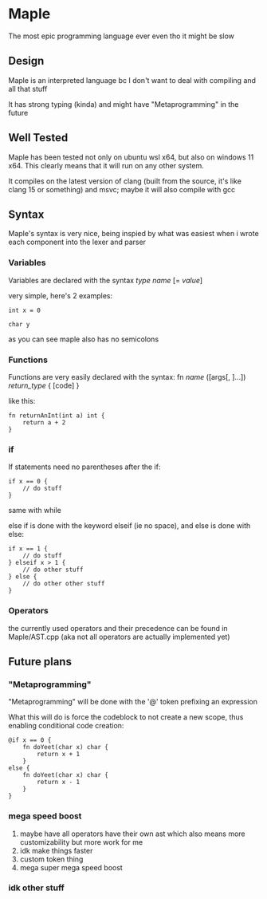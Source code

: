 # Maple

The most epic programming language ever even tho it might be slow

## Design

Maple is an interpreted language bc I don't want to deal with compiling and all that stuff

It has strong typing (kinda) and might have "Metaprogramming" in the future

## Well Tested

Maple has been tested not only on ubuntu wsl x64, but also on windows 11 x64. This clearly means that it will run on any other system. 

It compiles on the latest version of clang (built from the source, it's like clang 15 or something) and msvc; maybe it will also compile with gcc

## Syntax

Maple's syntax is very nice, being inspied by what was easiest when i wrote each component into the lexer and parser

### Variables

Variables are declared with the syntax *type* *name* [= *value*]

very simple, here's 2 examples:

```
int x = 0

char y
```

as you can see maple also has no semicolons

### Functions

Functions are very easily declared with the syntax: fn *name* ([args[, ]...]) *return_type* { [code] }

like this:

```
fn returnAnInt(int a) int {
    return a + 2
}
```

### if

If statements need no parentheses after the if:

```
if x == 0 {
    // do stuff
}
```

same with while

else if is done with the keyword elseif (ie no space), and else is done with else:

```
if x == 1 {
    // do stuff
} elseif x > 1 {
    // do other stuff
} else {
    // do other other stuff
}
```

### Operators

the currently used operators and their precedence can be found in Maple/AST.cpp (aka not all operators are actually implemented yet)

## Future plans

### "Metaprogramming"

"Metaprogramming" will be done with the '@' token prefixing an expression

What this will do is force the codeblock to not create a new scope, thus enabling conditional code creation:

```
@if x == 0 {
    fn doYeet(char x) char {
        return x + 1
    }
else {
    fn doYeet(char x) char {
        return x - 1
    }
}
```

### mega speed boost

1. maybe have all operators have their own ast which also means more customizability but more work for me
2. idk make things faster
3. custom token thing
4. mega super mega speed boost

### idk other stuff
  
